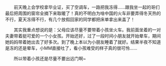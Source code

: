 <div id="sina_keyword_ad_area2" class="articalContent  ">
			<p STYLE="TexT-inDenT: 2em">
前天晚上会学校拿毕业证，买了空调车，一路把我冻得……跟我坐一起的哥们最后把周围的窗帘全摘下来取暖了！真的不明白为啥中国的火车非要弄得冬天热的不行，夏天冻得不行，有几个放假回家的同学都把床单拿出来盖了！</P>
<p STYLE="TexT-inDenT: 2em">
其实我重点想说的是：父母应该尽量不要带着小孩坐火车。我前面坐着的一对夫妻带着挺可爱的一个小女孩。开始还好，过了一段时间小朋友就开始晕车，期间她妈妈带着她出去了好多次。到了晚上本以为小朋友睡着了就好。结果半夜不知道是冻的还是晕车，小MM直接吐了，看小孩难受的样子真的很可怜……</P>
<p STYLE="TexT-inDenT: 2em">所以带着小孩还是尽量不要出远门啊~</P>							
		</div>
